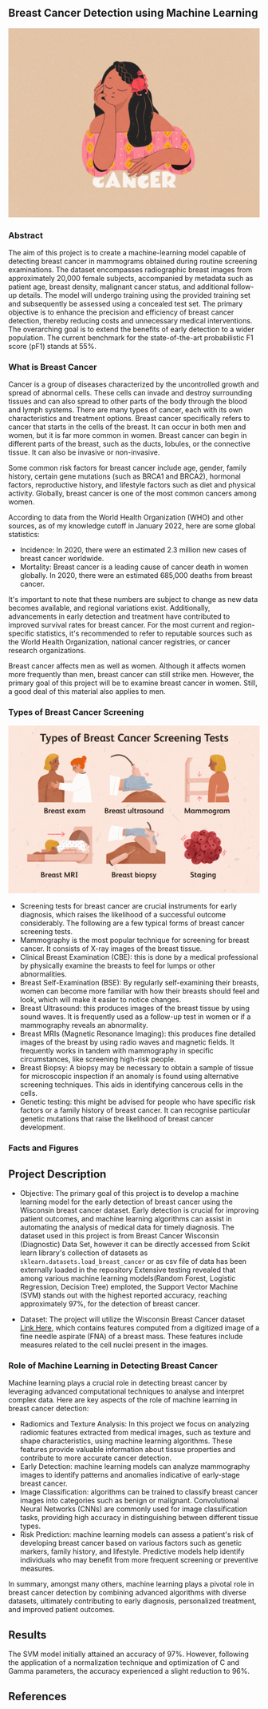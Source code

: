 ## Breast Cancer Detection using Machine Learning

![](https://github.com/addy-analytics/Breast-Cancer-Detection/blob/main/images/breast_cancer.gif)

### Abstract
The aim of this project is to create a machine-learning model capable of detecting breast cancer in mammograms obtained during routine screening examinations. The dataset encompasses radiographic breast images from approximately 20,000 female subjects, accompanied by metadata such as patient age, breast density, malignant cancer status, and additional follow-up details. The model will undergo training using the provided training set and subsequently be assessed using a concealed test set. The primary objective is to enhance the precision and efficiency of breast cancer detection, thereby reducing costs and unnecessary medical interventions. The overarching goal is to extend the benefits of early detection to a wider population. The current benchmark for the state-of-the-art probabilistic F1 score (pF1) stands at 55%.

### What is Breast Cancer
Cancer is a group of diseases characterized by the uncontrolled growth and spread of abnormal cells. These cells can invade and destroy surrounding tissues and can also spread to other parts of the body through the blood and lymph systems. There are many types of cancer, each with its own characteristics and treatment options. Breast cancer specifically refers to cancer that starts in the cells of the breast. It can occur in both men and women, but it is far more common in women. Breast cancer can begin in different parts of the breast, such as the ducts, lobules, or the connective tissue. It can also be invasive or non-invasive.
  
Some common risk factors for breast cancer include age, gender, family history, certain gene mutations (such as BRCA1 and BRCA2), hormonal factors, reproductive history, and lifestyle factors such as diet and physical activity. Globally, breast cancer is one of the most common cancers among women. 

According to data from the World Health Organization (WHO) and other sources, as of my knowledge cutoff in January 2022, here are some global statistics:
  
  - Incidence: In 2020, there were an estimated 2.3 million new cases of breast cancer worldwide.
  - Mortality: Breast cancer is a leading cause of cancer death in women globally. In 2020, there were an estimated 685,000 deaths from breast cancer.
 
It's important to note that these numbers are subject to change as new data becomes available, and regional variations exist. Additionally, advancements in early detection and treatment have contributed to improved survival rates for breast cancer.
  For the most current and region-specific statistics, it's recommended to refer to reputable sources such as the World Health Organization, national cancer registries, or cancer research organizations.
  
Breast cancer affects men as well as women. Although it affects women more frequently than men, breast cancer can still strike men. However, the primary goal of this project will be to examine breast cancer in women. Still, a good deal of this material also applies to men.
  
### Types of Breast Cancer Screening 
![](https://github.com/addy-analytics/Breast-Cancer-Detection/blob/main/images/breast_cancer_testing_screening.gif)

  - Screening tests for breast cancer are crucial instruments for early diagnosis, which raises the likelihood of a successful outcome considerably. The following are a few typical forms of breast cancer screening tests.
  - Mammography is the most popular technique for screening for breast cancer. It consists of X-ray images of the breast tissue.
  - Clinical Breast Examination (CBE): this is done by a medical professional by physically examine the breasts to feel for lumps or other abnormalities.
  - Breast Self-Examination (BSE): By regularly self-examining their breasts, women can become more familiar with how their breasts should feel and look, which will make it easier to notice changes.
  - Breast Ultrasound: this produces images of the breast tissue by using sound waves. It is frequently used as a follow-up test in women or if a mammography reveals an abnormality.
  - Breast MRIs (Magnetic Resonance Imaging): this produces fine detailed images of the breast by using radio waves and magnetic fields. It frequently works in tandem with mammography in specific circumstances, like screening high-risk people.
  - Breast Biopsy: A biopsy may be necessary to obtain a sample of tissue for microscopic inspection if an anomaly is found using alternative screening techniques. This aids in identifying cancerous cells in the cells.
-   Genetic testing: this might be advised for people who have specific risk factors or a family history of breast cancer. It can recognise particular genetic mutations that raise the likelihood of breast cancer development.

### Facts and Figures
## Project Description
  - Objective:
  The primary goal of this project is to develop a machine learning model for the early detection of breast cancer using the Wisconsin breast cancer dataset. Early detection is crucial for improving patient outcomes, and machine learning algorithms can assist in automating the analysis of medical data for timely diagnosis.
The dataset used in this project is from Breast Cancer Wisconsin (Diagnostic) Data Set, however it can be directly accessed from Scikit learn library's collection of datasets as `sklearn.datasets.load_breast_cancer` or as  csv file of data has been externally loaded in the repository
Extensive testing revealed that among various machine learning models(Random Forest, Logistic Regression, Decision Tree) emploted, the Support Vector Machine (SVM) stands out with the highest reported accuracy, reaching approximately 97%, for the detection of breast cancer.

 -  Dataset:
  The project will utilize the Wisconsin Breast Cancer dataset [Link Here](https://www.kaggle.com/datasets/uciml/breast-cancer-wisconsin-data/data), which contains features computed from a digitized image of a fine needle aspirate (FNA) of a breast mass. These features include measures related to the cell nuclei present in the images. 
  
### Role of Machine Learning in Detecting Breast Cancer
Machine learning plays a crucial role in detecting breast cancer by leveraging advanced computational techniques to analyse and interpret complex data. Here are key aspects of the role of machine learning in breast cancer detection:
- Radiomics and Texture Analysis: In this project we focus on analyzing radiomic features extracted from medical images, such as texture and shape characteristics, using machine learning algorithms. These features provide valuable information about tissue properties and contribute to more accurate cancer detection. 
- Early Detection: machine learning models can analyze mammography images to identify patterns and anomalies indicative of early-stage breast cancer.
- Image Classification: algorithms can be trained to classify breast cancer images into categories such as benign or malignant. Convolutional Neural Networks (CNNs) are commonly used for image classification tasks, providing high accuracy in distinguishing between different tissue types.
- Risk Prediction: machine learning models can assess a patient's risk of developing breast cancer based on various factors such as genetic markers, family history, and lifestyle. Predictive models help identify individuals who may benefit from more frequent screening or preventive measures.

In summary, amongst many others, machine learning plays a pivotal role in breast cancer detection by combining advanced algorithms with diverse datasets, ultimately contributing to early diagnosis, personalized treatment, and improved patient outcomes.

## Results

The SVM model initially attained an accuracy of 97%. However, following the application of a normalization technique and optimization of C and Gamma parameters, the accuracy experienced a slight reduction to 96%.

## References
